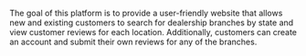 
The goal of this platform is to provide a user-friendly website that allows new and existing customers to search for dealership branches by state and view customer reviews for each location. Additionally, customers can create an account and submit their own reviews for any of the branches.

